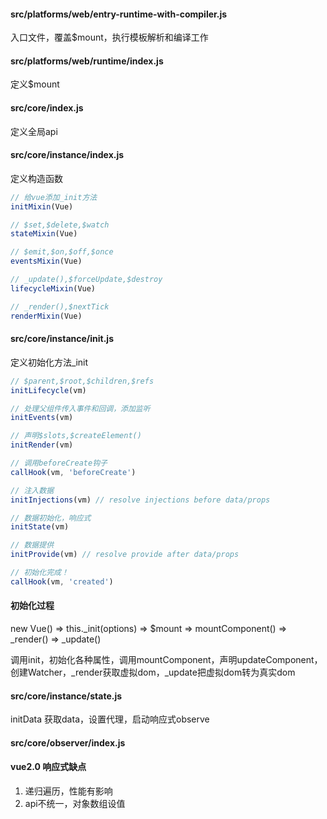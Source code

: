 #### src/platforms/web/entry-runtime-with-compiler.js

入口文件，覆盖$mount，执行模板解析和编译工作



#### src/platforms/web/runtime/index.js

定义$mount



#### src/core/index.js
定义全局api



#### src/core/instance/index.js

定义构造函数

```javascript
// 给vue添加_init方法
initMixin(Vue)

// $set,$delete,$watch
stateMixin(Vue)

// $emit,$on,$off,$once
eventsMixin(Vue)

// _update(),$forceUpdate,$destroy
lifecycleMixin(Vue)

// _render(),$nextTick
renderMixin(Vue)
```



#### src/core/instance/init.js

定义初始化方法_init

```javascript
// $parent,$root,$children,$refs
initLifecycle(vm)

// 处理父组件传入事件和回调，添加监听
initEvents(vm)

// 声明$slots,$createElement()
initRender(vm)

// 调用beforeCreate钩子
callHook(vm, 'beforeCreate')

// 注入数据
initInjections(vm) // resolve injections before data/props

// 数据初始化，响应式
initState(vm)

// 数据提供
initProvide(vm) // resolve provide after data/props

// 初始化完成！
callHook(vm, 'created')
```



#### 初始化过程

new Vue() => this._init(options) => $mount => mountComponent() => _render() => _update()

调用init，初始化各种属性，调用mountComponent，声明updateComponent，创建Watcher，_render获取虚拟dom，_update把虚拟dom转为真实dom



#### src/core/instance/state.js

initData 获取data，设置代理，启动响应式observe



#### src/core/observer/index.js



#### vue2.0 响应式缺点

1. 递归遍历，性能有影响
2. api不统一，对象数组设值
